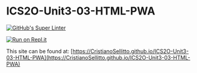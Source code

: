 # ICS2O-Unit3-03-HTML-PWA

[![GitHub's Super Linter](https://github.com/CristianoSellitto/ICS2O-Unit3-03-HTML-PWA/workflows/GitHub's%20Super%20Linter/badge.svg)](https://github.com/CristianoSellitto/ICS2O-Unit3-03-HTML-PWA/actions)

[![Run on Repl.it](https://repl.it/badge/github/CristianoSellitto/ICS2O-Unit3-03-HTML-PWA)](https://repl.it/github/CristianoSellitto/ICS2O-Unit3-03-HTML-PWA)

This site can be found at: [https://CristianoSellitto.github.io/ICS2O-Unit3-03-HTML-PWA](https://CristianoSellitto.github.io/ICS2O-Unit3-03-HTML-PWA)
